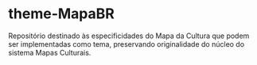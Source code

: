 # theme-MapaBR
Repositório destinado às especificidades do Mapa da Cultura que podem ser implementadas como tema, preservando originalidade do núcleo do sistema Mapas Culturais.
